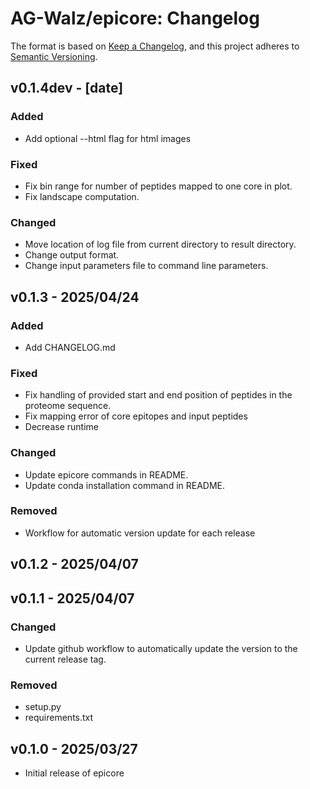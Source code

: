 # AG-Walz/epicore: Changelog

The format is based on [Keep a Changelog](https://keepachangelog.com/en/1.1.0/),
and this project adheres to [Semantic Versioning](https://semver.org/spec/v2.0.0.html).

## v0.1.4dev - [date]

### Added
- Add optional --html flag for html images

### Fixed 
- Fix bin range for number of peptides mapped to one core in plot.
- Fix landscape computation.

### Changed
- Move location of log file from current directory to result directory. 
- Change output format.
- Change input parameters file to command line parameters. 


## v0.1.3 - 2025/04/24

### Added
- Add CHANGELOG.md

### Fixed
- Fix handling of provided start and end position of peptides in the proteome sequence. 
- Fix mapping error of core epitopes and input peptides
- Decrease runtime

### Changed
- Update epicore commands in README.
- Update conda installation command in README.   

### Removed
- Workflow for automatic version update for each release

## v0.1.2 - 2025/04/07

## v0.1.1 - 2025/04/07

### Changed
- Update github workflow to automatically update the version to the current release tag. 

### Removed
- setup.py
- requirements.txt

## v0.1.0 - 2025/03/27

- Initial release of epicore
